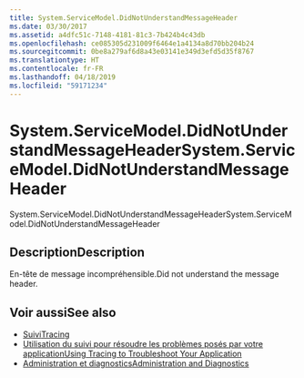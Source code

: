 ```yaml
---
title: System.ServiceModel.DidNotUnderstandMessageHeader
ms.date: 03/30/2017
ms.assetid: a4dfc51c-7148-4181-81c3-7b424b4c43db
ms.openlocfilehash: ce085305d231009f6464e1a4134a8d70bb204b24
ms.sourcegitcommit: 0be8a279af6d8a43e03141e349d3efd5d35f8767
ms.translationtype: HT
ms.contentlocale: fr-FR
ms.lasthandoff: 04/18/2019
ms.locfileid: "59171234"
---
```

# <a name="systemservicemodeldidnotunderstandmessageheader"></a><span data-ttu-id="d531b-102">System.ServiceModel.DidNotUnderstandMessageHeader</span><span class="sxs-lookup"><span data-stu-id="d531b-102">System.ServiceModel.DidNotUnderstandMessageHeader</span></span>
<span data-ttu-id="d531b-103">System.ServiceModel.DidNotUnderstandMessageHeader</span><span class="sxs-lookup"><span data-stu-id="d531b-103">System.ServiceModel.DidNotUnderstandMessageHeader</span></span>  
  
## <a name="description"></a><span data-ttu-id="d531b-104">Description</span><span class="sxs-lookup"><span data-stu-id="d531b-104">Description</span></span>  
 <span data-ttu-id="d531b-105">En-tête de message incompréhensible.</span><span class="sxs-lookup"><span data-stu-id="d531b-105">Did not understand the message header.</span></span>  
  
## <a name="see-also"></a><span data-ttu-id="d531b-106">Voir aussi</span><span class="sxs-lookup"><span data-stu-id="d531b-106">See also</span></span>

- [<span data-ttu-id="d531b-107">Suivi</span><span class="sxs-lookup"><span data-stu-id="d531b-107">Tracing</span></span>](../../../../../docs/framework/wcf/diagnostics/tracing/index.md)
- [<span data-ttu-id="d531b-108">Utilisation du suivi pour résoudre les problèmes posés par votre application</span><span class="sxs-lookup"><span data-stu-id="d531b-108">Using Tracing to Troubleshoot Your Application</span></span>](../../../../../docs/framework/wcf/diagnostics/tracing/using-tracing-to-troubleshoot-your-application.md)
- [<span data-ttu-id="d531b-109">Administration et diagnostics</span><span class="sxs-lookup"><span data-stu-id="d531b-109">Administration and Diagnostics</span></span>](../../../../../docs/framework/wcf/diagnostics/index.md)
